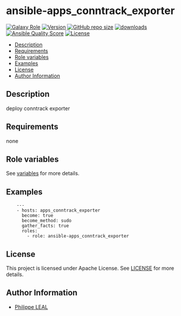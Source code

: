 # ansible-apps_conntrack_exporter

[![Galaxy Role](https://img.shields.io/badge/galaxy-apps_conntrack_exporter-purple?style=flat)](https://galaxy.ansible.com/lotusnoir/apps_conntrack_exporter)
[![Version](https://img.shields.io/github/release/lotusnoir/ansible-apps_conntrack_exporter.svg)](https://github.com/lotusnoir/ansible-apps_conntrack_exporter/releases/latest)
[![GitHub repo size](https://img.shields.io/github/repo-size/lotusnoir/ansible-apps_conntrack_exporter?color=orange&style=flat)](https://galaxy.ansible.com/lotusnoir/apps_conntrack_exporter)
[![downloads](https://img.shields.io/ansible/role/d/)](https://galaxy.ansible.com/lotusnoir/apps_conntrack_exporter)
[![Ansible Quality Score](https://img.shields.io/ansible/quality/)](https://galaxy.ansible.com/lotusnoir/apps_conntrack_exporter)
[![License](https://img.shields.io/badge/license-Apache--2.0-brightgreen?style=flat)](https://opensource.org/licenses/Apache-2.0)

<!-- START doctoc generated TOC please keep comment here to allow auto update -->
<!-- DON'T EDIT THIS SECTION, INSTEAD RE-RUN doctoc TO UPDATE -->

- [Description](#description)
- [Requirements](#requirements)
- [Role variables](#role-variables)
- [Examples](#examples)
- [License](#license)
- [Author Information](#author-information)

<!-- END doctoc generated TOC please keep comment here to allow auto update -->

## Description

deploy conntrack exporter
## Requirements

none

## Role variables

See [variables](/defaults/main.yml) for more details.

## Examples

        ---
        - hosts: apps_conntrack_exporter
          become: true
          become_method: sudo
          gather_facts: true
          roles:
            - role: ansible-apps_conntrack_exporter


## License

This project is licensed under Apache License. See [LICENSE](/LICENSE) for more details.

## Author Information

- [Philippe LEAL](https://github.com/lotusnoir)
